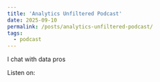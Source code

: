 ```yaml
---
title: 'Analytics Unfiltered Podcast'
date: 2025-09-10
permalink: /posts/analytics-unfiltered-podcast/
tags:
  - podcast
---
```


I chat with data pros 

Listen on: 
